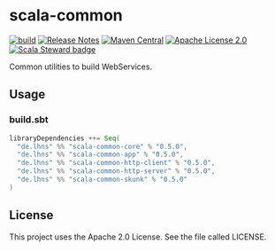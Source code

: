 # scala-common

[![build](https://github.com/lhns/scala-common/actions/workflows/build.yml/badge.svg)](https://github.com/lhns/scala-common/actions/workflows/build.yml)
[![Release Notes](https://img.shields.io/github/release/lhns/scala-common.svg?maxAge=3600)](https://github.com/lhns/scala-common/releases/latest)
[![Maven Central](https://img.shields.io/maven-central/v/de.lhns/scala-common-core_3)](https://search.maven.org/artifact/de.lhns/scala-common-core_3)
[![Apache License 2.0](https://img.shields.io/github/license/lhns/scala-common.svg?maxAge=3600)](https://www.apache.org/licenses/LICENSE-2.0)
[![Scala Steward badge](https://img.shields.io/badge/Scala_Steward-helping-blue.svg?style=flat&logo=data:image/png;base64,iVBORw0KGgoAAAANSUhEUgAAAA4AAAAQCAMAAAARSr4IAAAAVFBMVEUAAACHjojlOy5NWlrKzcYRKjGFjIbp293YycuLa3pYY2LSqql4f3pCUFTgSjNodYRmcXUsPD/NTTbjRS+2jomhgnzNc223cGvZS0HaSD0XLjbaSjElhIr+AAAAAXRSTlMAQObYZgAAAHlJREFUCNdNyosOwyAIhWHAQS1Vt7a77/3fcxxdmv0xwmckutAR1nkm4ggbyEcg/wWmlGLDAA3oL50xi6fk5ffZ3E2E3QfZDCcCN2YtbEWZt+Drc6u6rlqv7Uk0LdKqqr5rk2UCRXOk0vmQKGfc94nOJyQjouF9H/wCc9gECEYfONoAAAAASUVORK5CYII=)](https://scala-steward.org)

Common utilities to build WebServices.

## Usage

### build.sbt

```sbt
libraryDependencies ++= Seq(
  "de.lhns" %% "scala-common-core" % "0.5.0",
  "de.lhns" %% "scala-common-app" % "0.5.0",
  "de.lhns" %% "scala-common-http-client" % "0.5.0",
  "de.lhns" %% "scala-common-http-server" % "0.5.0",
  "de.lhns" %% "scala-common-skunk" % "0.5.0"
)
```

## License

This project uses the Apache 2.0 License. See the file called LICENSE.
